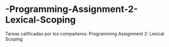# -Programming-Assignment-2-Lexical-Scoping
Tareas calificadas por los compañeros: Programming Assignment 2: Lexical Scoping
